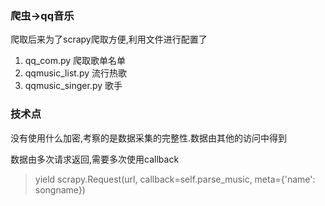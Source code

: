 ### 爬虫->qq音乐

爬取后来为了scrapy爬取方便,利用文件进行配置了

1. qq_com.py 爬取歌单名单
2. qqmusic_list.py 流行热歌
3. qqmusic_singer.py 歌手



### 技术点

没有使用什么加密,考察的是数据采集的完整性.数据由其他的访问中得到

数据由多次请求返回,需要多次使用callback

> yield scrapy.Request(url, callback=self.parse_music, meta={'name': songname})

